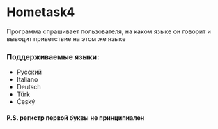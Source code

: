 # Hometask4

Программа спрашивает пользователя, на каком языке он говорит и выводит приветствие на этом же языке

### Поддерживаемые языки:
- Русский
- Italiano
- Deutsch
- Türk
- Český

#### P.S. регистр первой буквы не принципиален
